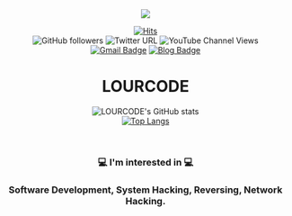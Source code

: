 <div align = "center">

<img src="https://capsule-render.vercel.app/api?type=waving&color=gradient&height=400&section=header&text=SANGDONLEE&fontSize=90" />


[![Hits](https://hits.seeyoufarm.com/api/count/incr/badge.svg?url=https%3A%2F%2Fgithub.com%2FLOURC0D3%2FLOURC0D3&count_bg=%23109AE1&title_bg=%235E5555&icon=python.svg&icon_color=%23FFFFFF&title=LOURCODE&edge_flat=false)](https://hits.seeyoufarm.com)
<br>
![GitHub followers](https://img.shields.io/github/followers/lourc0d3?label=LOURCODE&logoColor=blue&style=social)
![Twitter URL](https://img.shields.io/twitter/url?label=LOURCODE&style=social&url=https%3A%2F%2Ftwitter.com%2Flourcode)
![YouTube Channel Views](https://img.shields.io/youtube/channel/views/UCBnTLVslklwQ3RcIC9xwtYQ?label=LOURCODE&style=social)
<br>
[![Gmail Badge](https://img.shields.io/badge/Gmail-d14836?style=plastic-square&logo=Gmail&logoColor=white&link=mailto:lourcode@gmail.com)](mailto:lourcode@gmail.com)
[![Blog Badge](http://img.shields.io/badge/-gitBlog-blue?style=plastic-square&logo=222222&link=https://lourc0d3.github.io/)](https://lourc0d3.github.io/)

  
  # LOURCODE
![LOURCODE's GitHub stats](https://github-readme-stats.vercel.app/api?username=lourc0d3&show_icons=true&theme=radical) <br>
[![Top Langs](https://github-readme-stats.vercel.app/api/top-langs/?username=lourc0d3&layout=compact)](https://github.com/anuraghazra/github-readme-stats)

<br>
  
### 💻 I'm interested in 💻
  ### Software Development, System Hacking, Reversing, Network Hacking.
  
